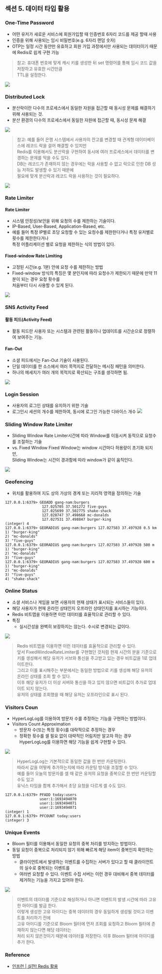 ## 섹션 5. 데이터 타입 활용

### One-Time Password
- 어떤 유저가 새로운 서비스에 회원가입할 때 인증번호 6자리 코드를 제공 할때 사용
- 인증을 위해 사용되는 임시 비밀번호(e.g. 6자리 랜덤 숫자)
- OTP는 일정 시간 동안만 유효하고 회원 가입 과정에서만 사용되는 데이터이기 때문에 Redis로 쉽게 구현 가능

> 참고: 휴대폰 번호에 맞게 캐시 키를 생성한 뒤 set 명령어를 통해 임시 코드 값을 저장하고 유효한 시간만큼  
> TTL을 설정한다.

![](https://github.com/dididiri1/TIL/blob/main/Redis/images/01_05.png?raw=true)

### Distributed Lock
- 분산락이란 다수의 프로세스에서 동일한 자원을 접근할 때 동시성 문제를 해결하기 위해 사용되는 것.
- 분산 환경의 다수의 프로세스에서 동일한 자원에 접근할 때, 동시성 문제 해결


![](https://github.com/dididiri1/TIL/blob/main/Redis/images/01_07.png?raw=true)
> 참고: 예를 들어 은행 시스템에서 사용자의 잔고를 변경할 때 관계형 데이터베이스에 레코드 락을 걸어 해결할 수 있지만  
> Redis를 이용해서도 분산락을 구현하여 동시에 여러 프로세스에서 데이터를 변경하는 문제를 막을 수도 있다.  
> DB는 레코드가 존재하지 않는 경우에는 락을 사용할 수 없고 락으로 인한 DB 성능 저하도 발생할 수 있기 때문에  
> 필요에 맞게 분산락과 레코드 락을 사용하는 것이 필요하다.

![](https://github.com/dididiri1/TIL/blob/main/Redis/images/01_06.png?raw=true)

### Rate Limiter
#### Rate Limiter
- 시스템 안정성/보안을 위해 요청의 수를 제한하는 기술이다.
- IP-Based, User-Based, Application-Based, etc.
- 예를 들어 특정 IP별로 초당 요청할 수 있는 요청수를 제한한다거나 특정 유저별로 횟수를 제한한다거나  
  특정 어플리케이션 별로 요청을 제한하는 식의 방법이 있다.

#### Fixed-window Rate Limiting
- 고정된 시간(e.g. 1분) 안에 요청 수를 제한하는 방법
- Fixed-window 방식의 특징은 몇 분인지에 따라 요청수가 제한되기 때문에 만약 11분이 되는 경우 요청 횟수를  
  처음부터 다시 사용할 수 있게 된다.

![](https://github.com/dididiri1/TIL/blob/main/Redis/images/01_08.png?raw=true)

### SNS Activity Feed
#### 활동 피드(Activity Feed)
- 활동 피드란 사용자 또는 시스템과 관련된 활동이나 업데이트를 시간순으로 정렬하여 보여주는 기능.
#### Fan-Out
- 소셜 피드에서는 Fan-Out 기술이 사용된다.
- 단일 데이터를 한 소스에서 여러 목적지로 전달하는 메시징 패턴을 의미한다.
- 하나의 메세지가 여러 개의 목적지로 확산되는 구조를 생각하면 됨.

![](https://github.com/dididiri1/TIL/blob/main/Redis/images/01_09.png?raw=true)

### Login Session
- 사용자의 로그인 상태를 유지하기 위한 기술
- 로그인시 세션의 개수를 제한하여, 동시에 로그인 가능한 디바이스 개수
  ![](https://github.com/dididiri1/TIL/blob/main/Redis/images/01_10.png?raw=true)


### Sliding Window Rate Limiter
- Sliding Window Rate Limiter시간에 따라 Window를 이동시켜 동적으로 요청수를 조절하는 기술
- vs. Fixed Window Fixed Window는 window 시간마다 허용량이 초기화 되지만,  
  Sliding Window는 시간이 경과함에 따라 window가 같이 움직인다.

![](https://github.com/dididiri1/TIL/blob/main/Redis/images/01_11.png?raw=true)

### Geofencing
- 위치를 활용하여 지도 상의 가상의 경계 또는 지리적 영역을 정의하는 기술
``` commend
127.0.0.1:6379> GEOADD gang-nam:burgers
                 127.025705 37.501272 five-guys
                 127.025699 37.502775 shake-shack
                 127.028747 37.498668 mc-donalds
                 127.027531 37.498847 burger-king
(integer) 4
127.0.0.1:6379> GEORADIUS gang-nam:burgers 127.027583 37.497928 0.5 km
1) "burger-king"
2) "mc-donalds"
3) "five-guys"
127.0.0.1:6379> GEORADIUS gang-nam:burgers 127.027583 37.497928 500 m
1) "burger-king"
2) "mc-donalds"
3) "five-guys"
127.0.0.1:6379> GEORADIUS gang-nam:burgers 127.027583 37.497928 600 m
1) "burger-king"
2) "mc-donalds"
3) "five-guys"
4) "shake-shack"
```

### Online Status
- 소셜 서비스나 게임을 보면 사용자의 현재 상태가 표시되는 서비스들이 있다.
- 해당 사용자가 현재 온라인 상태인지 오프라인 상태인지를 표시하는 기능이다.
- Redis 비트맵을 이용하면 이런 데이터를 효율적으로 관리할 수 있다.
- 특징
    - 실시간성을 완벽히 보장하지는 않는다. 수시로 변경되는 값이다.

![](https://github.com/dididiri1/TIL/blob/main/Redis/images/01_12.png?raw=true)

> Redis 비트맵을 이용하면 이런 데이터를 효율적으로 관리할 수 있다.  
> 앞서 FixedWindowRateLimiter를 구현했던 것처럼 현재 시간의 분을 기준으로  
> 키를 생성해서 해당 유저가 서브와 통신을 주고받고 있는 경우 비트값을 1로 업데이트한다.  
> 그리고 이를 표시해주는 부분에서는 동일한 방법으로 키를 생성해 해당 유저의 온라인 상태를 조회 할 수 있다.  
> 이후 해당 유저가 더 이상 서버와 통신을 하고 있지 않으면 비트값이 추가로 업데이트 되지 않는다.  
> 유저의 상태를 조회했을 때 해당 유저는 오프라인으로 표시 된다.

### Visitors Coun
- HyperLogLog를 이용하여 방문자 수를 추정하는 기능을 구현하는 방법이다.
- Visitors Count Approximation
    - 방문자 수(또는 특정 횟수)를 대략적으로 추정하는 경우
    - 정확한 횟수를 셀 필요 없이 대략적인 어림치만 알고자 하는 경우  
      HyperLogLog를 이용하면 해당 기능을 쉽게 구현할 수 있다.

![](https://github.com/dididiri1/TIL/blob/main/Redis/images/01_13.png?raw=true)

> HyperLogLog는 기본적으로 동일한 값을 한 번만 카운팅한다.  
> 따라서 값을 어떻케 추가하는지에 따라 카운팅 방식을 조절할 수 있다.  
> 예를 들어 오늘의 방문자를 셀 때 같은 유저의 요청을 중복으로 한 번만 카운팅할 수도 있고  
> 유닉스 타임을 함께 추가해서 초당 요청을 다르게 셀 수도 있다.

``` log
127.0.0.1:6379> PFADD today:users 
                user:1:1693494070 
                user:1:1693494071 
                user:2:1693494071
(integer) 1
127.0.0.1:6379> PFCOUNT today:users
(integer) 3
```

### Unique Events
- Bloom 필터를 이용해서 동일한 요청의 중복 처리를 방지하는 방법이다.
- 동일 요청이 중복으로 처리되지 않기 위해 빠르게 해당 item이 중복인지 확인하는 방법
    - 클라이언트에서 발생하는 이벤트를 수집하는 서버가 있다고 할 때 클라이언트의 실수로 중복되는 이벤트를
    - 여러번 요청할 수 있다. 이벤트 수집 서버는 이런 경우 대비해서 중복 데이터를 제거하는 기능을 가지고 있어야 한다.

![](https://github.com/dididiri1/TIL/blob/main/Redis/images/01_14.png?raw=true)

> 이벤트의 데이터를 기준으로 해싱하거나 아니면 이벤트의 발생 시간에 따라 고유한 아이디를 발급 한다.  
> 이렇게 생성한 고유 아이디는 중복 데이터의 경우 동일하게 생성될 것이고 이벤트를 처리하기 전에  
> 고유 아이디를 기준으로 Bloom 필터에 먼저 조회를 요청하고 Bloom 필터에 존재하지 않는다면 해당 데이터는  
> 처리 되지 않은것이기 때문에 데이터를 저장한다. 이후 Bloom 필터에 아이디를 추가 한다.

### Reference
- [인프런 | 실전! Redis 활용](https://inf.run/7ctks)